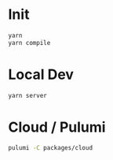 # Init

```bash
yarn
yarn compile
```

# Local Dev

```bash
yarn server
```

# Cloud / Pulumi

```bash
pulumi -C packages/cloud
```
